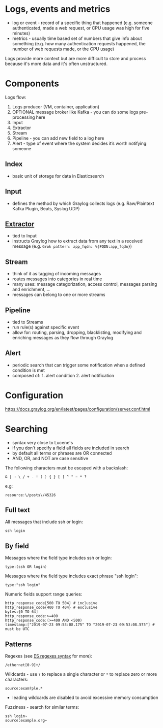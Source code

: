 # Logs, events and metrics

* log or event - record of a specific thing that happened (e.g. someone authenticated, made a web request, or CPU usage was high for five minutes)
* metrics - usually time based set of numbers that give info about something (e.g. how many authentication requests happened, the number of web requests made, or the CPU usage)

Logs provide more context but are more difficult to store and process because it's more data and it's often unstructured.

# Components

Logs flow:

1. Logs producer (VM, container, application)
2. OPTIONAL message broker like Kafka - you can do some logs pre-processing here
3. Input
4. Extractor
5. Stream
6. Pipeline - you can add new field to a log here
7. Alert - type of event where the system decides it’s worth notifying someone

## Index

* basic unit of storage for data in Elasticsearch

## Input

* defines the method by which Graylog collects logs (e.g. Raw/Plaintext Kafka Plugin, Beats, Syslog UDP)

## [Extractor](https://docs.graylog.org/en/latest/pages/extractors.html)

* tied to Input
* instructs Graylog how to extract data from any text in a received message (e.g. `Grok pattern: app_fqdn: %{FQDN:app_fqdn}`)

## Stream

* think of it as tagging of incoming messages
* routes messages into categories in real time
* many uses: message categorization, access control, messages parsing and enrichment, ...
* messages can belong to one or more streams

## Pipeline

* tied to Streams
* run rule(s) against specific event
* allow for: routing, parsing, dropping, blacklisting, modifying and enriching messages as they flow through Graylog

## Alert 

* periodic search that can trigger some notification when a defined condition is met
* composed of: 1. alert condition 2. alert notification

# Configuration

https://docs.graylog.org/en/latest/pages/configuration/server.conf.html

# Searching

* syntax very close to Lucene's
* if you don't specify a field all fields are included in search
* by default all terms or phrases are OR connected
* AND, OR, and NOT are case sensitive

The following characters must be escaped with a backslash:

```
& | : \ / + - ! ( ) { } [ ] ^ " ~ * ?
```

e.g:

```
resource:\/posts\/45326
```


## Full text

All messages that include ssh or login:

```
ssh login
```

## By field

Messages where the field type includes ssh or login:

```
type:(ssh OR login)
```

Messages where the field type includes exact phrase "ssh login":

```
type:"ssh login"
```

Numeric fields support range queries:

```
http_response_code[500 TO 504] # inclusive
http_response_code{400 TO 404} # exclusive
bytes:{0 TO 64]
http_response_code:>=400
http_response_code:(>=400 AND <500)
timestamp:["2019-07-23 09:53:08.175" TO "2019-07-23 09:53:08.575"] # must be UTC
```

## Patterns

Regexes (see [ES regexes syntax](https://www.elastic.co/guide/en/elasticsearch/reference/5.6/query-dsl-regexp-query.html#regexp-syntax) for more):

```
/ethernet[0-9]+/
```

Wildcards - use `?` to replace a single character or `*` to replace zero or more characters:

```
source:exam?ple.*
```

* leading wildcards are disabled to avoid excessive memory consumption

Fuzziness - search for similar terms:

```
ssh login~
source:example.org~
```
